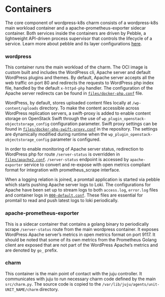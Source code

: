 # Containers

The core component of wordpress-k8s charm consists of a wordpress-k8s main workload container and a
apache-prometheus-exporter sidecar container. Both services inside the containers are driven by
Pebble, a lightweight API-driven process supervisor that controls the lifecycle of a service.
Learn more about pebble and its layer configurations [here](https://github.com/canonical/pebble).

### wordpress

This container runs the main workload of the charm. The OCI image is custom built and includes
the WordPress cli, Apache server and default WordPress plugins and themes. By
default, Apache server accepts all the web traffic on port 80 and redirects the requests to
WordPress php index file, handled by the default `x-httpd-php` handler. The configuration of the
Apache server redirects can be found in
[`files/docker-php.conf`](https://github.com/canonical/wordpress-k8s-operator/blob/main/files/docker-php.conf)
file.

WordPress, by default, stores uploaded content files locally at `/wp-content/uploads` directory.
To make the content accessible across WordPress replication servers, a swift-proxy is added to
enable content storage on OpenStack Swift through the use of
`wp_plugin_openstack-objectstorage_config` configuration parameter. Swift proxy settings can be found
in [`files/docker-php-swift-proxy.conf`](https://github.com/canonical/wordpress-k8s-operator/blob/main/files/docker-php-swift-proxy.conf)
in the repository. The settings are dynamically modified during runtime when the
`wp_plugin_openstack-objectstorage_config` parameter is configured.

In order to enable monitoring of Apache server status, redirection to WordPress php for route
`/server-status` is overridden in
[`files/apache2.conf`](https://github.com/canonical/wordpress-k8s-operator/blob/main/files/apache2.conf).
`/server-status` endpoint is accessed by `apache-exporter` service to convert and re-expose with
open metrics compliant format for integration with prometheus_scrape interface.

When a logging relation is joined, a promtail application is started via pebble which starts
pushing Apache server logs to Loki. The configurations for Apache have been set up to stream logs
to both `access.log`, `error.log` files and container logs in
[`000-default.conf`](https://github.com/canonical/wordpress-k8s-operator/blob/main/files/000-default.conf).
These files are essential for promtail to read and push latest logs to loki periodically.

### apache-prometheus-exporter

This is a sidecar container that contains a golang binary to periodically scrape `/server-status`
route from the main wordpress container. It exposes WordPress Apache server’s metrics in open
metrics format on port 9117. It should be noted that some of its own metrics from the Prometheus
Golang client are exposed that are not part of the WordPress Apache’s metrics and are denoted by
`go_` prefix.

### charm

This container is the main point of contact with the juju controller. It communicates with juju to
run necessary charm code defined by the main `src/charm.py`. The source code is copied to the
`/var/lib/juju/agents/unit-UNIT_NAME/charm` directory.